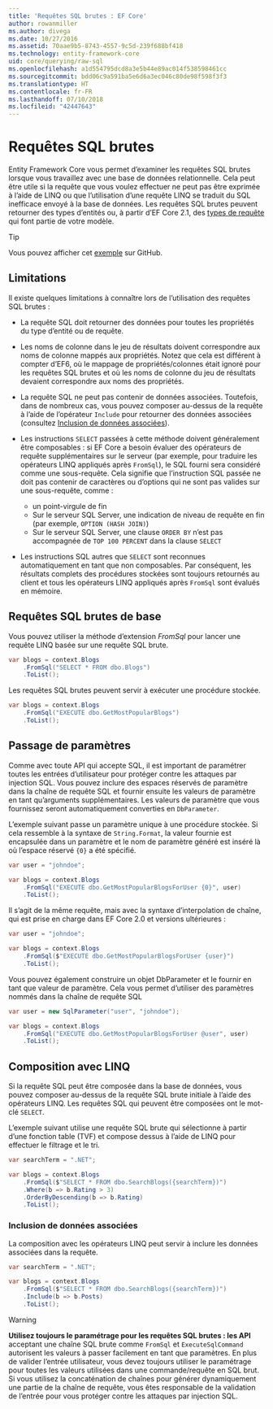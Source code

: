 ```yaml
---
title: 'Requêtes SQL brutes : EF Core'
author: rowanmiller
ms.author: divega
ms.date: 10/27/2016
ms.assetid: 70aae9b5-8743-4557-9c5d-239f688bf418
ms.technology: entity-framework-core
uid: core/querying/raw-sql
ms.openlocfilehash: a1d554795dcd8a3e5b44e89ac014f538598461cc
ms.sourcegitcommit: bdd06c9a591ba5e6d6a3ec046c80de98f598f3f3
ms.translationtype: HT
ms.contentlocale: fr-FR
ms.lasthandoff: 07/10/2018
ms.locfileid: "42447643"
---
```

# <a name="raw-sql-queries"></a>Requêtes SQL brutes

Entity Framework Core vous permet d’examiner les requêtes SQL brutes lorsque vous travaillez avec une base de données relationnelle. Cela peut être utile si la requête que vous voulez effectuer ne peut pas être exprimée à l’aide de LINQ ou que l’utilisation d’une requête LINQ se traduit du SQL inefficace envoyé à la base de données. Les requêtes SQL brutes peuvent retourner des types d’entités ou, à partir d’EF Core 2.1, des [types de requête](xref:core/modeling/query-types) qui font partie de votre modèle.

> [!TIP]  
> Vous pouvez afficher cet [exemple](https://github.com/aspnet/EntityFramework.Docs/tree/master/samples/core/Querying) sur GitHub.

## <a name="limitations"></a>Limitations

Il existe quelques limitations à connaître lors de l’utilisation des requêtes SQL brutes :

* La requête SQL doit retourner des données pour toutes les propriétés du type d’entité ou de requête.

* Les noms de colonne dans le jeu de résultats doivent correspondre aux noms de colonne mappés aux propriétés. Notez que cela est différent à compter d’EF6, où le mappage de propriétés/colonnes était ignoré pour les requêtes SQL brutes et où les noms de colonne du jeu de résultats devaient correspondre aux noms des propriétés.

* La requête SQL ne peut pas contenir de données associées. Toutefois, dans de nombreux cas, vous pouvez composer au-dessus de la requête à l’aide de l’opérateur `Include` pour retourner des données associées (consultez [Inclusion de données associées](#including-related-data)).

* Les instructions `SELECT` passées à cette méthode doivent généralement être composables : si EF Core a besoin évaluer des opérateurs de requête supplémentaires sur le serveur (par exemple, pour traduire les opérateurs LINQ appliqués après `FromSql`), le SQL fourni sera considéré comme une sous-requête. Cela signifie que l’instruction SQL passée ne doit pas contenir de caractères ou d’options qui ne sont pas valides sur une sous-requête, comme :
  * un point-virgule de fin
  * Sur le serveur SQL Server, une indication de niveau de requête en fin (par exemple, `OPTION (HASH JOIN)`)
  * Sur le serveur SQL Server, une clause `ORDER BY` n’est pas accompagnée de `TOP 100 PERCENT` dans la clause `SELECT`

* Les instructions SQL autres que `SELECT` sont reconnues automatiquement en tant que non composables. Par conséquent, les résultats complets des procédures stockées sont toujours retournés au client et tous les opérateurs LINQ appliqués après `FromSql` sont évalués en mémoire.

## <a name="basic-raw-sql-queries"></a>Requêtes SQL brutes de base

Vous pouvez utiliser la méthode d’extension *FromSql* pour lancer une requête LINQ basée sur une requête SQL brute.

<!-- [!code-csharp[Main](samples/core/Querying/Querying/RawSQL/Sample.cs)] -->
``` csharp
var blogs = context.Blogs
    .FromSql("SELECT * FROM dbo.Blogs")
    .ToList();
```

Les requêtes SQL brutes peuvent servir à exécuter une procédure stockée.

<!-- [!code-csharp[Main](samples/core/Querying/Querying/RawSQL/Sample.cs)] -->
``` csharp
var blogs = context.Blogs
    .FromSql("EXECUTE dbo.GetMostPopularBlogs")
    .ToList();
```

## <a name="passing-parameters"></a>Passage de paramètres

Comme avec toute API qui accepte SQL, il est important de paramétrer toutes les entrées d’utilisateur pour protéger contre les attaques par injection SQL. Vous pouvez inclure des espaces réservés de paramètre dans la chaîne de requête SQL et fournir ensuite les valeurs de paramètre en tant qu’arguments supplémentaires. Les valeurs de paramètre que vous fournissez seront automatiquement converties en `DbParameter`.

L’exemple suivant passe un paramètre unique à une procédure stockée. Si cela ressemble à la syntaxe de `String.Format`, la valeur fournie est encapsulée dans un paramètre et le nom de paramètre généré est inséré là où l’espace réservé `{0}` a été spécifié.

<!-- [!code-csharp[Main](samples/core/Querying/Querying/RawSQL/Sample.cs)] -->
``` csharp
var user = "johndoe";

var blogs = context.Blogs
    .FromSql("EXECUTE dbo.GetMostPopularBlogsForUser {0}", user)
    .ToList();
```

Il s’agit de la même requête, mais avec la syntaxe d’interpolation de chaîne, qui est prise en charge dans EF Core 2.0 et versions ultérieures :

<!-- [!code-csharp[Main](samples/core/Querying/Querying/RawSQL/Sample.cs)] -->
``` csharp
var user = "johndoe";

var blogs = context.Blogs
    .FromSql($"EXECUTE dbo.GetMostPopularBlogsForUser {user}")
    .ToList();
```

Vous pouvez également construire un objet DbParameter et le fournir en tant que valeur de paramètre. Cela vous permet d’utiliser des paramètres nommés dans la chaîne de requête SQL

<!-- [!code-csharp[Main](samples/core/Querying/Querying/RawSQL/Sample.cs)] -->
``` csharp
var user = new SqlParameter("user", "johndoe");

var blogs = context.Blogs
    .FromSql("EXECUTE dbo.GetMostPopularBlogsForUser @user", user)
    .ToList();
```

## <a name="composing-with-linq"></a>Composition avec LINQ

Si la requête SQL peut être composée dans la base de données, vous pouvez composer au-dessus de la requête SQL brute initiale à l’aide des opérateurs LINQ. Les requêtes SQL qui peuvent être composées ont le mot-clé `SELECT`.

L’exemple suivant utilise une requête SQL brute qui sélectionne à partir d’une fonction table (TVF) et compose dessus à l’aide de LINQ pour effectuer le filtrage et le tri.

<!-- [!code-csharp[Main](samples/core/Querying/Querying/RawSQL/Sample.cs)] -->
``` csharp
var searchTerm = ".NET";

var blogs = context.Blogs
    .FromSql($"SELECT * FROM dbo.SearchBlogs({searchTerm})")
    .Where(b => b.Rating > 3)
    .OrderByDescending(b => b.Rating)
    .ToList();
```

### <a name="including-related-data"></a>Inclusion de données associées

La composition avec les opérateurs LINQ peut servir à inclure les données associées dans la requête.

<!-- [!code-csharp[Main](samples/core/Querying/Querying/RawSQL/Sample.cs)] -->
``` csharp
var searchTerm = ".NET";

var blogs = context.Blogs
    .FromSql($"SELECT * FROM dbo.SearchBlogs({searchTerm})")
    .Include(b => b.Posts)
    .ToList();
```

> [!WARNING]  
> **Utilisez toujours le paramétrage pour les requêtes SQL brutes : les API**  acceptant une chaîne SQL brute comme `FromSql` et `ExecuteSqlCommand` autorisent les valeurs à passer facilement en tant que paramètres. En plus de valider l’entrée utilisateur, vous devez toujours utiliser le paramétrage pour toutes les valeurs utilisées dans une commande/requête en SQL brut. Si vous utilisez la concaténation de chaînes pour générer dynamiquement une partie de la chaîne de requête, vous êtes responsable de la validation de l’entrée pour vous protéger contre les attaques par injection SQL.
